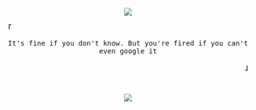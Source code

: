 <p align="center">
<img src="http://readme-typing-svg.herokuapp.com/?size=30&color=ABE9B3&center=true&vCenter=true&lines=%3ELia-Marie" />
 </p>

<p align="left"><b><samp>「</samp></b></p>
<p align='center'>
<samp>
  It's fine if you don't know. But you're fired if you can't even google it<br>
  </samp>
</p>
<p align="right"><b><samp>」</samp></b></p>
<br>
<p align='center'>
<img src ="https://stats-gray.vercel.app/api?username=qt-haskell&show_icons=true&hide_border=true&count_private=true&include_all_commits=true&bg_color=00000000&text_color=D9E0EE&icon_color=ABE9B3&title_color=ABE9B3" />
<br>
</p>

